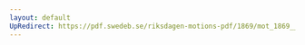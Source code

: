 ```yaml
---
layout: default
UpRedirect: https://pdf.swedeb.se/riksdagen-motions-pdf/1869/mot_1869__ak__00153/mot_1869__ak__00153_001.pdf
---
```

